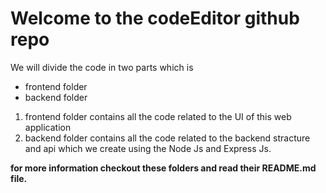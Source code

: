 # Welcome to the codeEditor github repo

We will divide the code in two parts which is 
- frontend folder
- backend folder

1. frontend folder contains all the code related to the UI of this web application
2. backend folder contains all the code related to the backend stracture and api which we create using the Node Js and Express Js.

**for more information checkout these folders and read their README.md file.**